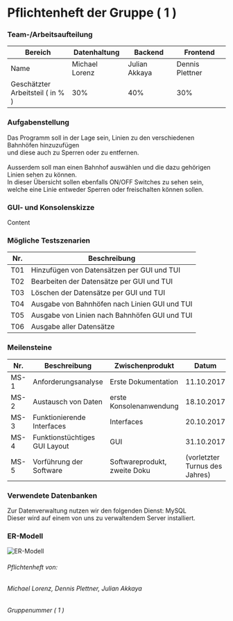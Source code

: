 # Pflichtenheft der Gruppe ( 1 )
  ### Team-/Arbeitsaufteilung
  Bereich | Datenhaltung | Backend | Frontend
  ---- | ---- | ---- | ----
  Name | Michael Lorenz | Julian Akkaya | Dennis Plettner
  Geschätzter<br> Arbeitsteil ( in % ) | 30% | 40% | 30%
  
  ### Aufgabenstellung
  Das Programm soll in der Lage sein, Linien zu den verschiedenen Bahnhöfen hinzuzufügen
  <br> 
  und diese auch zu Sperren oder zu entfernen.
  <br><br>
  Ausserdem soll man einen Bahnhof auswählen und die dazu gehörigen Linien sehen zu können. 
  <br>
  In dieser Übersicht sollen ebenfalls ON/OFF Switches zu sehen sein, 
  <br>welche eine Linie entweder Sperren oder freischalten können sollen.
  
  ### GUI- und Konsolenskizze
  Content

  ### Mögliche Testszenarien
  Nr. | Beschreibung 
  ---- | ----
  T01 | Hinzufügen von Datensätzen per GUI und TUI 
  T02 | Bearbeiten der Datensätze per GUI und TUI 
  T03 | Löschen der Datensätze per GUI und TUI
  T04 | Ausgabe von Bahnhöfen nach Linien GUI und TUI
  T05 | Ausgabe von Linien nach Bahnhöfen GUI und TUI
  T06 | Ausgabe aller Datensätze

  ### Meilensteine
  Nr. | Beschreibung | Zwischenprodukt | Datum
  ---- | ---- | ---- | ----
  MS-1 | Anforderungsanalyse | Erste Dokumentation | 11.10.2017
  MS-2 | Austausch von Daten | erste Konsolenanwendung | 18.10.2017
  MS-3 | Funktionierende Interfaces | Interfaces | 20.10.2017
  MS-4 | Funktionstüchtiges GUI Layout | GUI | 31.10.2017
  MS-5 | Vorführung der Software | Softwareprodukt, zweite Doku | (vorletzter Turnus des Jahres)

  ### Verwendete Datenbanken
  Zur Datenverwaltung nutzen wir den folgenden Dienst: MySQL<br>
  Dieser wird auf einem von uns zu verwaltendem Server installiert.

  ### ER-Modell
  ![ER-Modell](https://github.com/Bontah/AS_LEHRJAHR_3_GRUPPE_1/blob/master/ER-Diagramm-Bahnhoefe-Linien.jpg?raw=true "ER-Modell")

###### Pflichtenheft von:
###### Michael Lorenz, Dennis Plettner, Julian Akkaya
###### Gruppenummer ( 1 )
